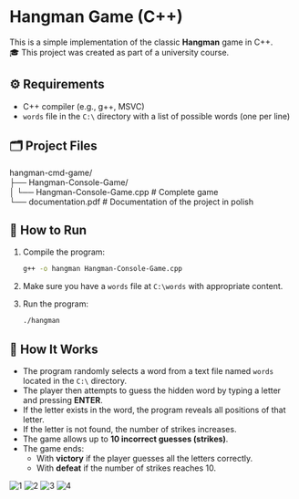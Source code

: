 # Hangman Game (C++)

This is a simple implementation of the classic **Hangman** game in C++.  
🎓 This project was created as part of a university course.

## ⚙️ Requirements

- C++ compiler (e.g., g++, MSVC)
- `words` file in the `C:\` directory with a list of possible words (one per line)

## 🗂️ Project Files

hangman-cmd-game/  
├── Hangman-Console-Game/  
│ └── Hangman-Console-Game.cpp # Complete game  
└── documentation.pdf # Documentation of the project in polish

## 🚀 How to Run

1. Compile the program:
   ```bash
   g++ -o hangman Hangman-Console-Game.cpp

2. Make sure you have a `words` file at `C:\words` with appropriate content.

3. Run the program:
   ```bash
   ./hangman

## 📝 How It Works
- The program randomly selects a word from a text file named `words` located in the `C:\` directory.
- The player then attempts to guess the hidden word by typing a letter and pressing **ENTER**.
- If the letter exists in the word, the program reveals all positions of that letter.
- If the letter is not found, the number of strikes increases.
- The game allows up to **10 incorrect guesses (strikes)**.
- The game ends:
  - With **victory** if the player guesses all the letters correctly.
  - With **defeat** if the number of strikes reaches 10.

![1](https://github.com/user-attachments/assets/05aa58bf-c74b-4f18-b9d7-40c1c0e17019)
![2](https://github.com/user-attachments/assets/3a086d33-348c-4ee2-8938-02dfcc91bde9)
![3](https://github.com/user-attachments/assets/0e4ed961-f2f6-4d96-8fe2-0c0779608144)
![4](https://github.com/user-attachments/assets/6b281853-fe2b-4f16-a667-2caddaef3279)
